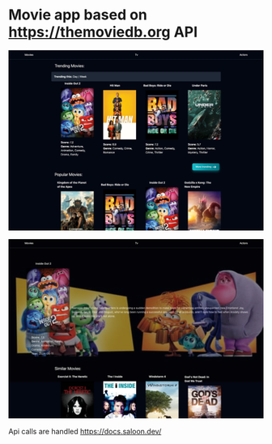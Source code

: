 # Movie app based on https://themoviedb.org API

![img.png](img.png)

![img_1.png](img_1.png)

Api calls are handled https://docs.saloon.dev/

